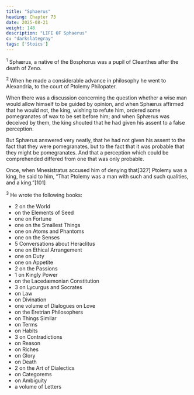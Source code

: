 ```yaml
---
title: "Sphaerus"
heading: Chapter 73
date: 2025-08-21
weight: 148
description: "LIFE OF Sphaerus"
c: "darkslategray"
tags: ['Stoics']
---
```



<sup>1</sup> Sphærus, a native of the Bosphorus was a pupil of Cleanthes after the death of Zeno.

<sup>2</sup> When he made a considerable advance in philosophy he went to Alexandria, to the court of Ptolemy Philopater. 

When there was a discussion concerning the question whether a wise man would allow himself to be guided by opinion, and when Sphærus affirmed that he would not, the king, wishing to refute him, ordered some pomegranates of wax to be set before him; and when Sphærus was deceived by them, the king shouted that he had given his assent to a false perception. 

But Sphærus answered very neatly, that he had not given his assent to the fact that they were pomegranates, but to the fact that it was probable that they might be pomegranates. And that a perception which could be comprehended differed from one that was only probable.

Once, when Mnesistratus accused him of denying that[327] Ptolemy was a king, he said to him, “That Ptolemy was a man with such and such qualities, and a king.”[101]

<sup>3</sup> He wrote the following books:

- 2 on the World
- on the Elements of Seed
- one on Fortune
- one on the Smallest Things
- one on Atoms and Phantoms
- one on the Senses
- 5 Conversations about Heraclitus
- one on Ethical Arrangement
- one on Duty
- one on Appetite
- 2 on the Passions
- 1 on Kingly Power
- on the Lacedæmonian Constitution
- 3 on Lycurgus and Socrates
- on Law
- on Divination
- one volume of Dialogues on Love
- on the Eretrian Philosophers
- on Things Similar
- on Terms
- on Habits
- 3 on Contradictions
- on Reason
- on Riches
- on Glory
- on Death
- 2 on the Art of Dialectics
- on Categorems
- on Ambiguity
- a volume of Letters
